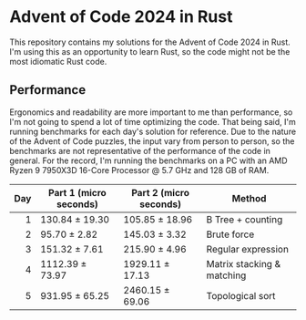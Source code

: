 # Advent of Code 2024 in Rust

This repository contains my solutions for the Advent of Code 2024 in Rust. I'm using this as an opportunity to learn Rust, so the code might not be the most idiomatic Rust code.

## Performance

Ergonomics and readability are more important to me than performance, so I'm not going to spend a lot of time optimizing the code. That being said, I'm running benchmarks for each day's solution for reference. Due to the nature of the Advent of Code puzzles, the input vary from person to person, so the benchmarks are not representative of the performance of the code in general. For the record, I'm running the benchmarks on a PC with an AMD Ryzen 9 7950X3D 16-Core Processor @ 5.7 GHz and 128 GB of RAM.

| Day | Part 1 (micro seconds) | Part 2 (micro seconds) | Method                     |
| --: | ---------------------- | ---------------------- | -------------------------- |
|   1 | 130.84 ± 19.30         | 105.85 ± 18.96         | B Tree + counting          |
|   2 | 95.70 ± 2.82           | 145.03 ± 3.32          | Brute force                |
|   3 | 151.32 ± 7.61          | 215.90 ± 4.96          | Regular expression         |
|   4 | 1112.39 ± 73.97        | 1929.11 ± 17.13        | Matrix stacking & matching |
|   5 | 931.95 ± 65.25         | 2460.15 ± 69.06        | Topological sort           |
